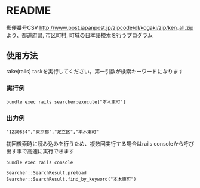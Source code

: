 # README

郵便番号CSV http://www.post.japanpost.jp/zipcode/dl/kogaki/zip/ken_all.zip より、都道府県, 市区町村, 町域の日本語検索を行うプログラム


## 使用方法

rake(rails) taskを実行してください。第一引数が検索キーワードになります

### 実行例
```
bundle exec rails searcher:execute["本木東町"]
```
### 出力例
```
"1230854","東京都","足立区","本木東町"
```


初回検索時に読み込みを行うため、複数回実行する場合はrails consoleから呼び出す事で高速に実行できます
```
bundle exec rails console

Searcher::SearchResult.preload
Searcher::SearchResult.find_by_keyword("本木東町")
```

